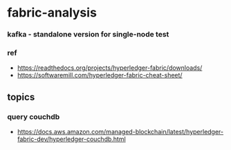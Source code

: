 # fabric-analysis
### kafka - standalone version for single-node test
### ref
- https://readthedocs.org/projects/hyperledger-fabric/downloads/
- https://softwaremill.com/hyperledger-fabric-cheat-sheet/
## topics
### query couchdb
- https://docs.aws.amazon.com/managed-blockchain/latest/hyperledger-fabric-dev/hyperledger-couchdb.html
